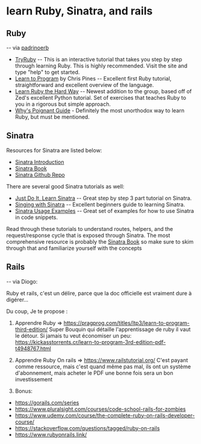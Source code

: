 # learn Ruby, Sinatra, and rails


## Ruby
-- via [padrinoerb](http://padrinorb.com/guides/introduction/why-learn-padrino/#:~:text=TryRuby%20%E2%80%93%20This%20is,must%20be%20mentioned)

-   [TryRuby](http://tryruby.org/levels/1/challenges/0 "TryRuby") -- This is an interactive tutorial that takes you step by step through learning Ruby. This is highly recommended. Visit the site and type "help" to get started.
-   [Learn to Program](https://pine.fm/LearnToProgram "Learn to Program") by Chris Pines -- Excellent first Ruby tutorial, straightforward and excellent overview of the language.
-   [Learn Ruby the Hard Way](http://learnrubythehardway.org/book/ "Learn Ruby the
    Hard Way") -- Newest addition to the group, based off of Zed's excellent Python tutorial. Set of exercises that teaches Ruby to you in a rigorous but simple approach.
-   [Why's Poignant Guide](http://poignant.guide/book/chapter-1.html "Why's
    Poignant Guide") - Definitely the most unorthodox way to learn Ruby, but must be mentioned.

## Sinatra

Resources for Sinatra are listed below:

-   [Sinatra Introduction](http://www.sinatrarb.com/intro.html "Sinatra
    Introduction")
-   [Sinatra Book](https://github.com/sinatra/sinatra-book "Sinatra Book")
-   [Sinatra Github Repo](https://github.com/sinatra/sinatra "Sinatra Github
    Repo")

There are several good Sinatra tutorials as well:

-   [Just Do It, Learn Sinatra](http://www.sitepoint.com/just-do-it-learn-sinatra-i/ "Just Do It, Learn Sinatra") -- Great step by step 3 part tutorial on Sinatra.
-   [Singing with Sinatra](http://code.tutsplus.com/tutorials/singing-with-sinatra--net-18965 "Singing with Sinatra") -- Excellent beginners guide to learning Sinatra.
-   [Sinatra Usage Examples](http://blog.maxaller.name/2010/01/a-brief-introduction-to-ruby-sinatra-and-haml "Sinatra Usage Examples") -- Great set of examples for how to use Sinatra in code snippets.

Read through these tutorials to understand routes, helpers, and the request/response cycle that is exposed through Sinatra. The most comprehensive resource is probably the [Sinatra Book](https://github.com/sinatra/sinatra-book "Sinatra Book") so make sure to skim through that and familiarize yourself with the concepts
## Rails
-- via Diogo:

Ruby et rails, c'est un délire, parce que la doc officielle est vraiment dure à digérer... 

Du coup, Je te propose :

1. Apprendre Ruby => https://pragprog.com/titles/ltp3/learn-to-program-third-edition/
Super Bouquin qui détaille l'apprentissage de ruby il vaut le détour.
Si jamais tu veut économiser un peu: https://kickasstorrents.cr/learn-to-program-3rd-edition-pdf-t4948767.html

2. Apprendre Ruby On rails => https://www.railstutorial.org/
C'est payant comme ressource, mais c'est quand même pas mal, ils ont un système d'abonnement, mais acheter le PDF une bonne fois sera un bon investissement

3. Bonus: 

- https://gorails.com/series
- https://www.pluralsight.com/courses/code-school-rails-for-zombies
- https://www.udemy.com/course/the-complete-ruby-on-rails-developer-course/
- https://stackoverflow.com/questions/tagged/ruby-on-rails
- https://www.rubyonrails.link/

